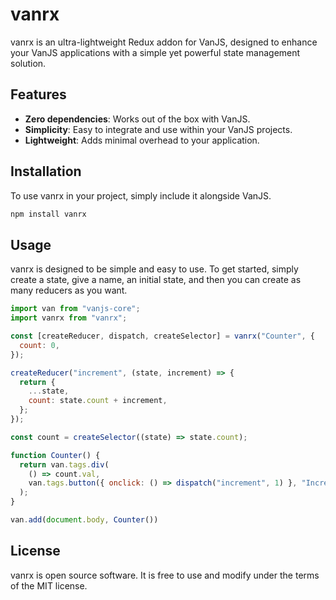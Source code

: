 # vanrx

vanrx is an ultra-lightweight Redux addon for VanJS, designed to enhance your VanJS applications with a simple yet powerful state management solution.

## Features

- **Zero dependencies**: Works out of the box with VanJS.
- **Simplicity**: Easy to integrate and use within your VanJS projects.
- **Lightweight**: Adds minimal overhead to your application.

## Installation

To use vanrx in your project, simply include it alongside VanJS.

```bash
npm install vanrx
```

## Usage

vanrx is designed to be simple and easy to use. To get started, simply create a state, give a name, an initial state, and then you can create as many reducers as you want.

```js
import van from "vanjs-core";
import vanrx from "vanrx";

const [createReducer, dispatch, createSelector] = vanrx("Counter", {
  count: 0,
});

createReducer("increment", (state, increment) => {
  return {
    ...state,
    count: state.count + increment,
  };
});

const count = createSelector((state) => state.count);

function Counter() {
  return van.tags.div(
    () => count.val,
    van.tags.button({ onclick: () => dispatch("increment", 1) }, "Increment"),
  );
}

van.add(document.body, Counter())

```

## License

vanrx is open source software. It is free to use and modify under the terms of the MIT license.
